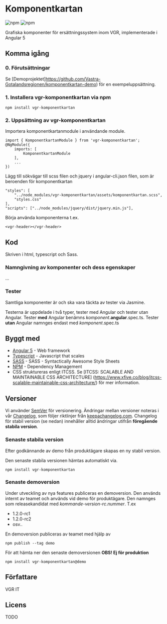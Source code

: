 # Komponentkartan
<!-- Badges section here. -->
![npm](https://img.shields.io/npm/v/vgr-komponentkartan.svg)
![npm](https://img.shields.io/npm/v/vgr-komponentkartan/demo.svg)

Grafiska komponenter för ersättningssystem inom VGR, implementerade i Angular 5

## Komma igång

### 0. Förutsättningar
Se [Demoprojektet]https://github.com/Vastra-Gotalandsregionen/komponentkartan-demo) för en exempeluppsättning.

### 1. Installera vgr-komponentkartan via **npm**
```npm
npm install vgr-komponentkartan
```

### 2. Uppsättning av vgr-komponentkartan
Importera komponentkartanmodule i användande module.
```
import { KomponentkartanModule } from 'vgr-komponentkartan';
@NgModule({
    imports: [
        KomponentkartanModule
    ],
    ...
})
```

Lägg till sökvägar till scss filen och jquery i angular-cli.json filen, som är beroenden för komponentkartan
```
"styles": [
    "../node_modules/vgr-komponentkartan/assets/komponentkartan.scss",
    "styles.css"
],
"scripts": ["../node_modules/jquery/dist/jquery.min.js"],
```

Börja använda komponenterna t.ex.
```
<vgr-header></vgr-header>
```

## Kod
Skriven i html, typescript och Sass.

### Namngivning av komponenter och dess egenskaper
...

### Tester
Samtliga komponenter är och ska vara täckta av tester via Jasmine.

Testerna är uppdelade i två typer, tester med Angular och tester utan Angular. Tester **med** Angular benämns *komponent*.**angular**.spec.ts. Tester **utan** Angular namnges endast med *komponent*.spec.ts

## Byggt med

* [Angular 5](https://angular.io/) - Web framework
* [Typescript](https://www.typescriptlang.org/) - Javascript that scales
* [SASS](sass-lang.com) - SASS - Syntactically Awesome Style Sheets
* [NPM](https://www.npmjs.com/) - Dependency Management
* CSS struktureras enligt ITCSS. Se [ITCSS: SCALABLE AND MAINTAINABLE CSS ARCHITECTURE] (https://www.xfive.co/blog/itcss-scalable-maintainable-css-architecture/) för mer information.


## Versioner

Vi använder [SemVer](http://semver.org/) för versionering. Ändringar mellan versioner noteras i vår [Changelog](CHANGELOG.md), som följer riktlinjer från [keepachangelog.com](http://keepachangelog.com). Changelog för stabil version (se nedan) innehåller alltid ändringar utifrån **föregående stabila version**.

### Senaste stabila version
Efter godkännande av demo från produktägare skapas en ny stabil version.

Den senaste stabila versionen hämtas automatiskt via.
```npm
npm install vgr-komponentkartan
```

### Senaste demoversion
Under utveckling av nya features publiceras en demoversion. Den används internt av teamet och används vid demo för produktägare. Den namnges som releasekandidat med *kommande-version*-*rc*.*nummer*. T.ex
- 1.2.0-rc1
- 1.2.0-rc2
- osv..

En demoversion publiceras av teamet med hjälp av
```npm
npm publish --tag demo
```

För att hämta ner den senaste demoversionen **OBS! Ej för produktion**
```npm
npm install vgr-komponentkartan@demo
```

## Författare
VGR IT

## Licens

TODO

